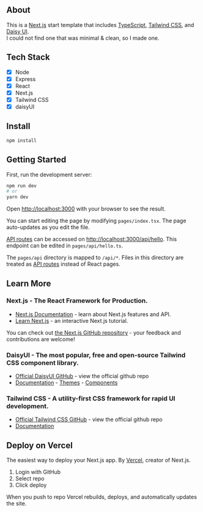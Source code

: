 ## About
This is a [Next.js](https://nextjs.org/) start template that includes [TypeScript](https://github.com/microsoft/TypeScript), [Tailwind CSS](https://tailwindcss.com/), and [Daisy UI](https://daisyui.com/). <br />I could not find one that was minimal & clean, so I made one.
<br />
## Tech Stack
- [x]  Node <br />
- [x]  Express <br />
- [x]  React <br />
- [x]  Next.js <br />
- [x] Tailwind CSS <br />
- [x] daisyUI<br />
## Install
```bash
npm install
```
## Getting Started

First, run the development server:

```bash
npm run dev
# or
yarn dev
```

Open [http://localhost:3000](http://localhost:3000) with your browser to see the result.

You can start editing the page by modifying `pages/index.tsx`. The page auto-updates as you edit the file.

[API routes](https://nextjs.org/docs/api-routes/introduction) can be accessed on [http://localhost:3000/api/hello](http://localhost:3000/api/hello). This endpoint can be edited in `pages/api/hello.ts`.

The `pages/api` directory is mapped to `/api/*`. Files in this directory are treated as [API routes](https://nextjs.org/docs/api-routes/introduction) instead of React pages.

## Learn More
### Next.js - The React Framework for Production.

- [Next.js Documentation](https://nextjs.org/docs) - learn about Next.js features and API.
- [Learn Next.js](https://nextjs.org/learn) - an interactive Next.js tutorial.

You can check out [the Next.js GitHub repository](https://github.com/vercel/next.js/) - your feedback and contributions are welcome!

### DaisyUI - The most popular, free and open-source Tailwind CSS component library.
- [Official DaisyUI GitHub](https://github.com/saadeghi/daisyui) - view the official github repo
- [Documentation](https://github.com/saadeghi/daisyui) - [Themes](https://daisyui.com/docs/themes) - [Components](https://daisyui.com/components)

### Tailwind CSS - A utility-first CSS framework for rapid UI development.
- [Official Tailwind CSS GitHub](https://github.com/tailwindlabs/tailwindcss) - view the official github repo
- [Documentation](https://tailwindcss.com/docs/installation)


## Deploy on Vercel

The easiest way to deploy your Next.js app. By [Vercel](https://vercel.com/new?utm_medium=default-template&filter=next.js&utm_source=create-next-app&utm_campaign=create-next-app-readme), creator of Next.js.
1. Login with GitHub
2. Select repo
3. Click deploy 

When you push to repo Vercel rebuilds, deploys, and automatically updates the site.
